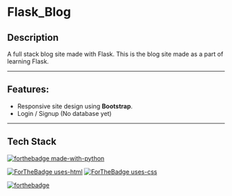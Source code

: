 # Flask_Blog
## Description
A full stack blog site made with Flask. This is the blog site made as a part of learning Flask.

----

## Features:
- Responsive site design using **Bootstrap**.
- Login / Signup (No database yet)

----

## Tech Stack
[![forthebadge made-with-python](http://ForTheBadge.com/images/badges/made-with-python.svg)](https://www.python.org/)

[![ForTheBadge uses-html](http://ForTheBadge.com/images/badges/uses-html.svg)](http://ForTheBadge.com)
[![ForTheBadge uses-css](http://ForTheBadge.com/images/badges/uses-css.svg)](http://ForTheBadge.com)




[![forthebadge](https://forthebadge.com/images/badges/built-with-love.svg)](https://forthebadge.com)
